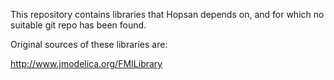 This repository contains libraries that Hopsan depends on,
and for which no suitable git repo has been found.

Original sources of these libraries are:

http://www.jmodelica.org/FMILibrary
